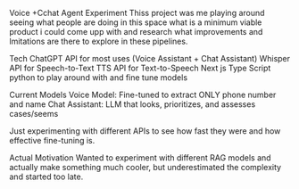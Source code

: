 Voice +Cchat Agent Experiment
Thiss project was me playing around seeing what people are doing in this space what is a minimum viable product i could come upp with and research what improvements and lmitations are there to explore in these pipelines.

Tech
ChatGPT API for most uses (Voice Assistant + Chat Assistant)
Whisper API for Speech-to-Text
TTS API for Text-to-Speech
Next js
Type Script
python to play around with and fine tune models

Current Models
Voice Model: Fine-tuned to extract ONLY phone number and name
Chat Assistant: LLM that looks, prioritizes, and assesses cases/seems

Just experimenting with different APIs to see how fast they were and how effective fine-tuning is.

Actual Motivation
Wanted to experiment with different RAG models and actually make something much cooler, but underestimated the complexity and started too late.
